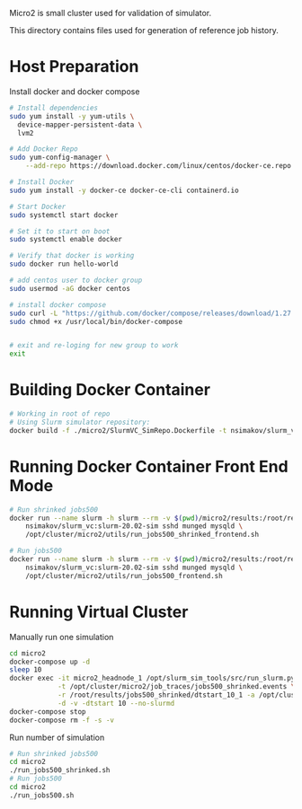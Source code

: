 Micro2 is small cluster used for validation of simulator.

This directory contains files used for generation of reference job history.

# Host Preparation

Install docker and docker compose

```bash
# Install dependencies
sudo yum install -y yum-utils \
  device-mapper-persistent-data \
  lvm2

# Add Docker Repo
sudo yum-config-manager \
    --add-repo https://download.docker.com/linux/centos/docker-ce.repo

# Install Docker
sudo yum install -y docker-ce docker-ce-cli containerd.io

# Start Docker
sudo systemctl start docker

# Set it to start on boot
sudo systemctl enable docker

# Verify that docker is working
sudo docker run hello-world

# add centos user to docker group
sudo usermod -aG docker centos

# install docker compose
sudo curl -L "https://github.com/docker/compose/releases/download/1.27.4/docker-compose-$(uname -s)-$(uname -m)" -o /usr/local/bin/docker-compose
sudo chmod +x /usr/local/bin/docker-compose


# exit and re-loging for new group to work
exit
```

# Building Docker Container


```bash
# Working in root of repo
# Using Slurm simulator repository:
docker build -f ./micro2/SlurmVC_SimRepo.Dockerfile -t nsimakov/slurm_vc:slurm-20.02-sim .
```

# Running Docker Container Front End Mode

```bash
# Run shrinked jobs500
docker run --name slurm -h slurm --rm -v $(pwd)/micro2/results:/root/results \
    nsimakov/slurm_vc:slurm-20.02-sim sshd munged mysqld \
    /opt/cluster/micro2/utils/run_jobs500_shrinked_frontend.sh

# Run jobs500
docker run --name slurm -h slurm --rm -v $(pwd)/micro2/results:/root/results \
    nsimakov/slurm_vc:slurm-20.02-sim sshd munged mysqld \
    /opt/cluster/micro2/utils/run_jobs500_frontend.sh
```

# Running Virtual Cluster

Manually run one simulation
```bash
cd micro2
docker-compose up -d
sleep 10
docker exec -it micro2_headnode_1 /opt/slurm_sim_tools/src/run_slurm.py -s /opt/slurm -e /opt/cluster/micro2/etc \
            -t /opt/cluster/micro2/job_traces/jobs500_shrinked.events \
            -r /root/results/jobs500_shrinked/dtstart_10_1 -a /opt/cluster/micro2/utils/sacctmgr.script \
            -d -v -dtstart 10 --no-slurmd
docker-compose stop
docker-compose rm -f -s -v
```

Run number of simulation
```bash
# Run shrinked jobs500
cd micro2
./run_jobs500_shrinked.sh
# Run jobs500
cd micro2
./run_jobs500.sh
```


 